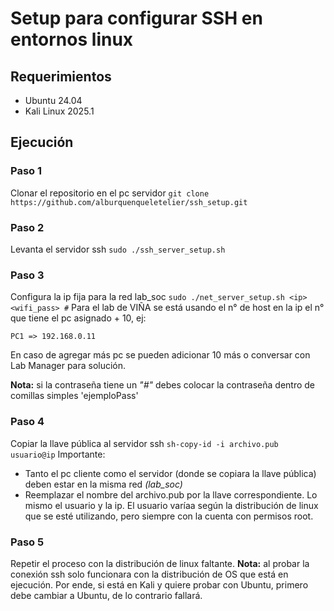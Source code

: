 # Setup para configurar SSH en entornos linux

## Requerimientos

- Ubuntu 24.04
- Kali Linux 2025.1

## Ejecución

### Paso 1
Clonar el repositorio en el pc servidor `git clone https://github.com/alburquenqueletelier/ssh_setup.git`

### Paso 2
Levanta el servidor ssh `sudo ./ssh_server_setup.sh`

### Paso 3
Configura la ip fija para la red lab_soc `sudo ./net_server_setup.sh <ip> <wifi_pass> #` 
Para el lab de VIÑA se está usando el n° de host en la ip el n° que tiene el pc asignado + 10, ej:

```
PC1 => 192.168.0.11
```
En caso de agregar más pc se pueden adicionar 10 más o conversar con Lab Manager para solución.

**Nota:** si la contraseña tiene un *"#"* debes colocar la contraseña dentro de comillas simples 'ejemploPass'

### Paso 4
Copiar la llave pública al servidor ssh `sh-copy-id -i archivo.pub usuario@ip`
Importante: 
- Tanto el pc cliente como el servidor (donde se copiara la llave pública) deben estar en la misma red *(lab_soc)*
- Reemplazar el nombre del archivo.pub por la llave correspondiente. Lo mismo el usuario y la ip. El usuario varíaa según la distribución de linux que se esté utilizando, pero siempre con la cuenta con permisos root.

### Paso 5
Repetir el proceso con la distribución de linux faltante.
**Nota:** al probar la conexión ssh solo funcionara con la distribución de OS que está en ejecución. Por ende, si está en Kali y quiere probar con Ubuntu, primero debe cambiar a Ubuntu, de lo contrario fallará.